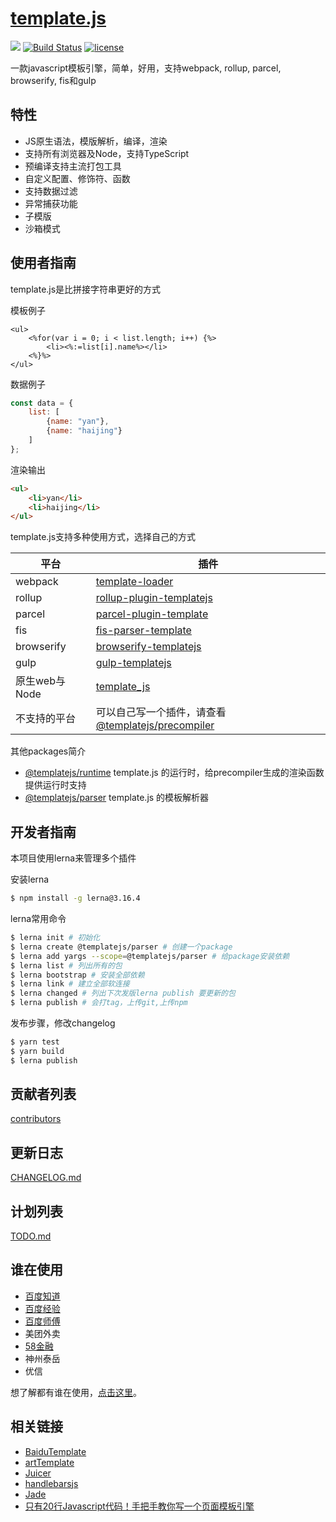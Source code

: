 # [template.js](https://github.com/yanhaijing/template.js)
[![](https://img.shields.io/badge/Powered%20by-jslib%20base-brightgreen.svg)](https://github.com/yanhaijing/jslib-base)
[![Build Status](https://travis-ci.org/yanhaijing/template.js.svg?branch=master)](https://travis-ci.org/yanhaijing/template.js)
[![license](https://img.shields.io/badge/license-MIT-blue.svg)](https://github.com/yanhaijing/template.js/blob/master/LICENSE)

一款javascript模板引擎，简单，好用，支持webpack, rollup, parcel, browserify, fis和gulp

## 特性

- JS原生语法，模版解析，编译，渲染
- 支持所有浏览器及Node，支持TypeScript
- 预编译支持主流打包工具
- 自定义配置、修饰符、函数
- 支持数据过滤
- 异常捕获功能
- 子模版
- 沙箱模式

## 使用者指南
template.js是比拼接字符串更好的方式

模板例子

```
<ul>
    <%for(var i = 0; i < list.length; i++) {%>
        <li><%:=list[i].name%></li>
    <%}%>
</ul>
```

数据例子

```js
const data = {
    list: [
        {name: "yan"},
        {name: "haijing"}
    ]
};
```

渲染输出

```html
<ul>
    <li>yan</li>
    <li>haijing</li>
</ul>
```

template.js支持多种使用方式，选择自己的方式

| 平台          | 插件                                                         |
| ------------- | ------------------------------------------------------------ |
| webpack       | [template-loader](https://github.com/yanhaijing/template.js/blob/master/packages/template-loader) |
| rollup        | [rollup-plugin-templatejs](https://github.com/yanhaijing/template.js/blob/master/packages/rollup-plugin-templatejs) |
| parcel        | [parcel-plugin-template](https://github.com/yanhaijing/template.js/blob/master/packages/parcel-plugin-template) |
| fis           | [fis-parser-template](https://github.com/yanhaijing/template.js/blob/master/packages/fis-parser-template) |
| browserify    | [browserify-templatejs](https://github.com/yanhaijing/template.js/blob/master/packages/browserify-templatejs) |
| gulp          | [gulp-templatejs](https://github.com/yanhaijing/template.js/blob/master/packages/gulp-templatejs) |
| 原生web与Node | [template_js](https://github.com/yanhaijing/template.js/blob/master/packages/template) |
| 不支持的平台  | 可以自己写一个插件，请查看 [@templatejs/precompiler](https://github.com/yanhaijing/template.js/blob/master/packages/precompiler) |

其他packages简介

- [@templatejs/runtime](https://github.com/yanhaijing/template.js/blob/master/packages/runtime) template.js 的运行时，给precompiler生成的渲染函数提供运行时支持
- [@templatejs/parser](https://github.com/yanhaijing/template.js/blob/master/packages/parser) template.js 的模板解析器

## 开发者指南
本项目使用lerna来管理多个插件

安装lerna

```bash
$ npm install -g lerna@3.16.4
```

lerna常用命令

```bash
$ lerna init # 初始化
$ lerna create @templatejs/parser # 创建一个package
$ lerna add yargs --scope=@templatejs/parser # 给package安装依赖
$ lerna list # 列出所有的包
$ lerna bootstrap # 安装全部依赖
$ lerna link # 建立全部软连接
$ lerna changed # 列出下次发版lerna publish 要更新的包
$ lerna publish # 会打tag，上传git,上传npm
```

发布步骤，修改changelog

```bash
$ yarn test
$ yarn build
$ lerna publish
```

## 贡献者列表

[contributors](https://github.com/yanhaijing/template.js/graphs/contributors)

## 更新日志
[CHANGELOG.md](https://github.com/yanhaijing/template.js/blob/master/TODO.md/CHANGELOG.md)

## 计划列表
[TODO.md](https://github.com/yanhaijing/template.js/blob/master/TODO.md)

## 谁在使用
- [百度知道](http://zhidao.baidu.com/)
- [百度经验](http://jingyan.baidu.com/)
- [百度师傅](http://shifu.baidu.com/)
- 美团外卖
- [58金融](https://npm.taobao.org/package/jr58)
- 神州泰岳
- 优信

想了解都有谁在使用，[点击这里](https://github.com/yanhaijing/template.js/issues/6)。

## 相关链接

- [BaiduTemplate](http://tangram.baidu.com/BaiduTemplate/)
- [artTemplate](https://github.com/aui/artTemplate/)
- [Juicer](https://github.com/PaulGuo/Juicer)
- [handlebarsjs](http://handlebarsjs.com/)
- [Jade](http://jade-lang.com/)
- [只有20行Javascript代码！手把手教你写一个页面模板引擎](https://juejin.im/entry/56258da860b294bcf7955883)

